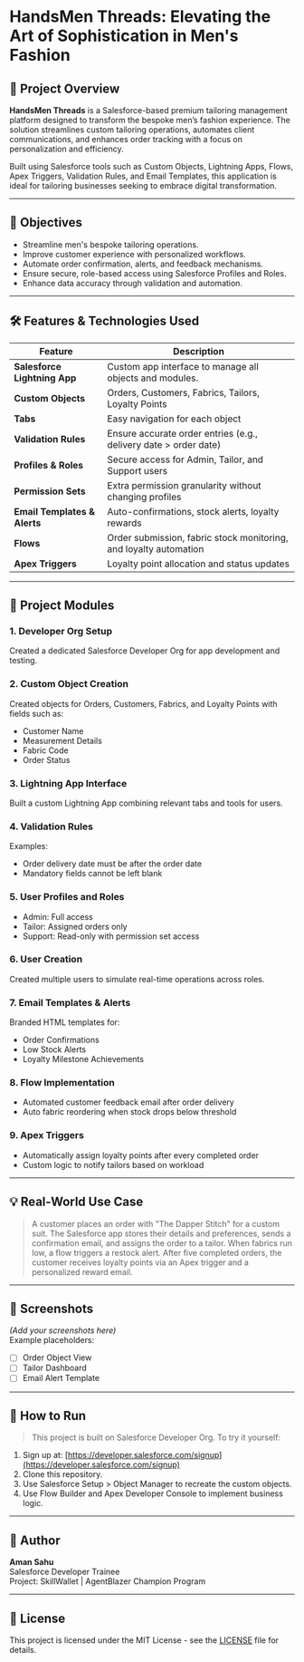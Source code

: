 # HandsMen Threads: Elevating the Art of Sophistication in Men's Fashion

## 🧵 Project Overview

**HandsMen Threads** is a Salesforce-based premium tailoring management platform designed to transform the bespoke men’s fashion experience. The solution streamlines custom tailoring operations, automates client communications, and enhances order tracking with a focus on personalization and efficiency.

Built using Salesforce tools such as Custom Objects, Lightning Apps, Flows, Apex Triggers, Validation Rules, and Email Templates, this application is ideal for tailoring businesses seeking to embrace digital transformation.

---

## 🎯 Objectives

- Streamline men's bespoke tailoring operations.
- Improve customer experience with personalized workflows.
- Automate order confirmation, alerts, and feedback mechanisms.
- Ensure secure, role-based access using Salesforce Profiles and Roles.
- Enhance data accuracy through validation and automation.

---

## 🛠️ Features & Technologies Used

| Feature                     | Description                                                                 |
|----------------------------|-----------------------------------------------------------------------------|
| **Salesforce Lightning App**     | Custom app interface to manage all objects and modules.                    |
| **Custom Objects**         | Orders, Customers, Fabrics, Tailors, Loyalty Points                          |
| **Tabs**                   | Easy navigation for each object                                             |
| **Validation Rules**       | Ensure accurate order entries (e.g., delivery date > order date)            |
| **Profiles & Roles**       | Secure access for Admin, Tailor, and Support users                          |
| **Permission Sets**        | Extra permission granularity without changing profiles                      |
| **Email Templates & Alerts** | Auto-confirmations, stock alerts, loyalty rewards                           |
| **Flows**                  | Order submission, fabric stock monitoring, and loyalty automation           |
| **Apex Triggers**          | Loyalty point allocation and status updates                                 |

---

## 📌 Project Modules

### 1. **Developer Org Setup**
Created a dedicated Salesforce Developer Org for app development and testing.

### 2. **Custom Object Creation**
Created objects for Orders, Customers, Fabrics, and Loyalty Points with fields such as:
- Customer Name
- Measurement Details
- Fabric Code
- Order Status

### 3. **Lightning App Interface**
Built a custom Lightning App combining relevant tabs and tools for users.

### 4. **Validation Rules**
Examples:
- Order delivery date must be after the order date
- Mandatory fields cannot be left blank

### 5. **User Profiles and Roles**
- Admin: Full access
- Tailor: Assigned orders only
- Support: Read-only with permission set access

### 6. **User Creation**
Created multiple users to simulate real-time operations across roles.

### 7. **Email Templates & Alerts**
Branded HTML templates for:
- Order Confirmations
- Low Stock Alerts
- Loyalty Milestone Achievements

### 8. **Flow Implementation**
- Automated customer feedback email after order delivery
- Auto fabric reordering when stock drops below threshold

### 9. **Apex Triggers**
- Automatically assign loyalty points after every completed order
- Custom logic to notify tailors based on workload

---

## 💡 Real-World Use Case

> A customer places an order with "The Dapper Stitch" for a custom suit. The Salesforce app stores their details and preferences, sends a confirmation email, and assigns the order to a tailor. When fabrics run low, a flow triggers a restock alert. After five completed orders, the customer receives loyalty points via an Apex trigger and a personalized reward email.

---

## 📸 Screenshots

*(Add your screenshots here)*  
Example placeholders:
- [ ] Order Object View  
- [ ] Tailor Dashboard  
- [ ] Email Alert Template  

---

## 🚀 How to Run

> This project is built on Salesforce Developer Org. To try it yourself:
1. Sign up at: [https://developer.salesforce.com/signup](https://developer.salesforce.com/signup)
2. Clone this repository.
3. Use Salesforce Setup > Object Manager to recreate the custom objects.
4. Use Flow Builder and Apex Developer Console to implement business logic.

---

## 🙌 Author

**Aman Sahu**  
Salesforce Developer Trainee  
Project: SkillWallet | AgentBlazer Champion Program  

---

## 📄 License

This project is licensed under the MIT License - see the [LICENSE](LICENSE) file for details.
